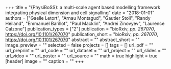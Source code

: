 +++
title = "{PhysiBoSS}: a multi-scale agent based modelling framework integrating physical dimension and cell signalling"
date = "2018-01-01"
authors = ["Gaelle Letort", "Arnau Montagud", "Gautier Stoll", "Randy Heiland", "Emmanuel Barillot", "Paul Macklin", "Andrei Zinovyev", "Laurence Calzone"]
publication_types = ["2"]
publication = "bioRxiv, _pp. 267070_, https://doi.org/10.1101/267070"
publication_short = "bioRxiv, _pp. 267070_, https://doi.org/10.1101/267070"
abstract = ""
abstract_short = ""
image_preview = ""
selected = false
projects = []
tags = []
url_pdf = ""
url_preprint = ""
url_code = ""
url_dataset = ""
url_project = ""
url_slides = ""
url_video = ""
url_poster = ""
url_source = ""
math = true
highlight = true
[header]
image = ""
caption = ""
+++
